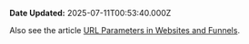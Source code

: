 **Date Updated:** 2025-07-11T00:53:40.000Z

  
Also see the article [URL Parameters in Websites and Funnels](https://help.gohighlevel.com/en/support/solutions/articles/155000005722).